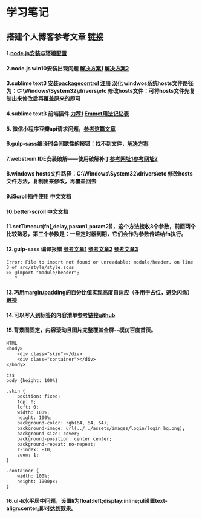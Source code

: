 # 学习笔记  

## 搭建个人博客参考文章 [链接](https://mp.weixin.qq.com/s/pYKH4Go1ywsoWysLf_uNJg)

#### 1.[node.js安装与环境配置](https://www.jianshu.com/p/03a76b2e7e00)
#### 2.node.js win10安装出现问题 [解决方案1](https://blog.csdn.net/M075097/article/details/74910372) [解决方案2](https://www.jb51.net/article/99843.htm)
#### 3.sublime text3 [安装packagecontrol](https://packagecontrol.io/installation) [注册](https://gist.github.com/cantgis/fb17ab10287c512379fbefad7fa5be1c) [汉化](https://www.jianshu.com/p/22e4db0f7b7b) windwos系统hosts文件路径为：C:\Windows\System32\drivers\etc 修改hosts文件：可将hosts文件先复制出来修改后再覆盖原来的即可
#### 4.sublime text3 前端插件 [力荐1](https://www.cnblogs.com/hykun/p/sublimeText3.html) [Emmet用法记忆表](https://docs.emmet.io/cheat-sheet/)
#### 5. 微信小程序豆瓣api请求问题，[参考这篇文章](https://blog.csdn.net/alisa7/article/details/80492410)
#### 6.gulp-sass编译时会间歇性的报错：找不到文件，[解决方案](https://www.cnblogs.com/venoral/p/6130353.html)
#### 7.webstrom IDE安装破解——使用破解补丁[参考网址1](https://blog.csdn.net/voke_/article/details/76418116)[参考网址2](https://www.jianshu.com/p/0bf76557153a)
#### 8.windows hosts文件路径：C:\Windows\System32\drivers\etc  修改hosts文件方法，复制出来修改，再覆盖回去
#### 9.iScroll插件使用 [中文文档](http://wiki.jikexueyuan.com/project/iscroll-5/gettingstart.html)
#### 10.better-scroll [中文文档](https://github.com/ustbhuangyi/better-scroll/blob/master/README_zh-CN.md)
#### 11.setTimeout(fn[,delay,param1,param2])，这个方法接收3个参数，前面两个比较熟悉，第三个参数是：一旦定时器到期，它们会作为参数传递给fn执行。
#### 12.gulp-sass 编译报错  [参考文章1](https://my.oschina.net/u/3149400/blog/1518298) [参考文章2](https://segmentfault.com/q/1010000008284566/a-1020000008285932) [参考文章3](https://zhuanlan.zhihu.com/p/25073197)
    Error: File to import not found or unreadable: module/header. on line 3 of src/style/style.scss
    >> @import "module/header";
       ^
#### 13.巧用margin/padding的百分比值实现高度自适应（多用于占位，避免闪烁）[链接](https://segmentfault.com/a/1190000004231995)
#### 14.可以写入到<head>标签的内容清单[参考链接](http://www.css88.com/archives/8052)[github](https://github.com/joshbuchea/HEAD)
#### 15.背景图固定，内容滚动且图片完整覆盖全屏--模仿百度首页。  
    HTML
    <body>
        <div class="skin"></div>
        <div class="container"></div>
    </body>
    
    css
    body {height: 100%}
    
    .skin {
        position: fixed;
        top: 0;
        left: 0;
        width: 100%;
        height: 100%;
        background-color: rgb(64, 64, 64);
        background-image: url(../../assets/images/login/login_bg.png);
        background-size: cover;
        background-position: center center;
        background-repeat: no-repeat;
        z-index: -10;
        zoom: 1;
    }
    
    .container {
        width: 100%;
        height: 1000px;
    }
    
#### 16.ul-li水平居中问题，设置li为float:left;display:inline;ul设置text-align:center;即可达到效果。
